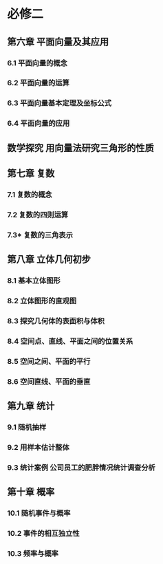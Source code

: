 # 必修二

## 第六章 平面向量及其应用

### 6.1 平面向量的概念

### 6.2 平面向量的运算

### 6.3 平面向量基本定理及坐标公式

### 6.4 平面向量的应用

## 数学探究 用向量法研究三角形的性质

## 第七章 复数

### 7.1 复数的概念

### 7.2 复数的四则运算

### 7.3* 复数的三角表示

## 第八章 立体几何初步

### 8.1 基本立体图形

### 8.2 立体图形的直观图

### 8.3 探究几何体的表面积与体积

### 8.4 空间点、直线、平面之间的位置关系

### 8.5 空间之间、平面的平行

### 8.6 空间直线、平面的垂直

## 第九章 统计

### 9.1 随机抽样

### 9.2 用样本估计整体

### 9.3 统计案例 公司员工的肥胖情况统计调查分析

## 第十章 概率

### 10.1 随机事件与概率

### 10.2 事件的相互独立性

### 10.3 频率与概率
